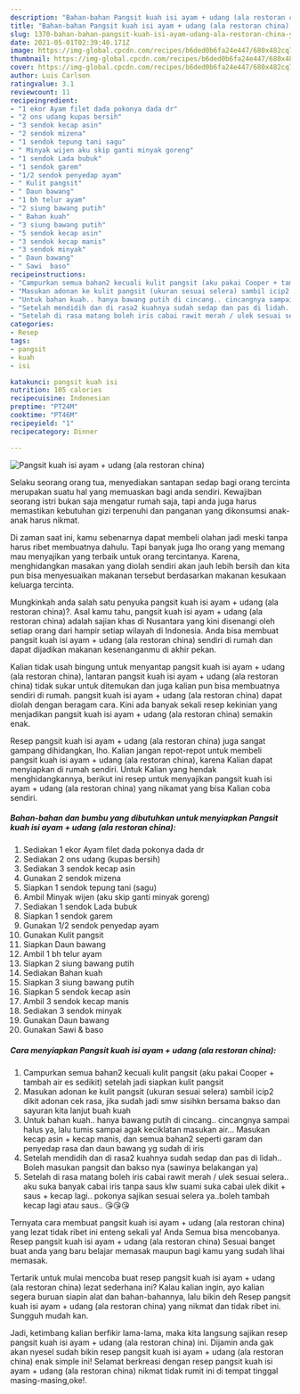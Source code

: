 ```yaml
---
description: "Bahan-bahan Pangsit kuah isi ayam + udang (ala restoran china) yang enak dan Mudah Dibuat"
title: "Bahan-bahan Pangsit kuah isi ayam + udang (ala restoran china) yang enak dan Mudah Dibuat"
slug: 1370-bahan-bahan-pangsit-kuah-isi-ayam-udang-ala-restoran-china-yang-enak-dan-mudah-dibuat
date: 2021-05-01T02:39:40.171Z
image: https://img-global.cpcdn.com/recipes/b6ded0b6fa24e447/680x482cq70/pangsit-kuah-isi-ayam-udang-ala-restoran-china-foto-resep-utama.jpg
thumbnail: https://img-global.cpcdn.com/recipes/b6ded0b6fa24e447/680x482cq70/pangsit-kuah-isi-ayam-udang-ala-restoran-china-foto-resep-utama.jpg
cover: https://img-global.cpcdn.com/recipes/b6ded0b6fa24e447/680x482cq70/pangsit-kuah-isi-ayam-udang-ala-restoran-china-foto-resep-utama.jpg
author: Luis Carlson
ratingvalue: 3.1
reviewcount: 11
recipeingredient:
- "1 ekor Ayam filet dada pokonya dada dr"
- "2 ons udang kupas bersih"
- "3 sendok kecap asin"
- "2 sendok mizena"
- "1 sendok tepung tani sagu"
- " Minyak wijen aku skip ganti minyak goreng"
- "1 sendok Lada bubuk"
- "1 sendok garem"
- "1/2 sendok penyedap ayam"
- " Kulit pangsit"
- " Daun bawang"
- "1 bh telur ayam"
- "2 siung bawang putih"
- " Bahan kuah"
- "3 siung bawang putih"
- "5 sendok kecap asin"
- "3 sendok kecap manis"
- "3 sendok minyak"
- " Daun bawang"
- " Sawi  baso"
recipeinstructions:
- "Campurkan semua bahan2 kecuali kulit pangsit (aku pakai Cooper + tambah air es sedikit) setelah jadi siapkan kulit pangsit"
- "Masukan adonan ke kulit pangsit (ukuran sesuai selera) sambil icip2 dikit adonan cek rasa, jika sudah jadi smw sisihkn bersama bakso dan sayuran kita lanjut buah kuah"
- "Untuk bahan kuah.. hanya bawang putih di cincang.. cincangnya sampai halus ya, lalu tumis sampai agak keciklatan masukan air... Masukan kecap asin + kecap manis, dan semua bahan2 seperti garam dan penyedap rasa dan daun bawang yg sudah di iris"
- "Setelah mendidih dan di rasa2 kuahnya sudah sedap dan pas di lidah.. Boleh masukan pangsit dan bakso nya (sawinya belakangan ya)"
- "Setelah di rasa matang boleh iris cabai rawit merah / ulek sesuai selera.. aku suka banyak cabai iris tanpa saus klw suami suka cabai ulek dikit + saus + kecap lagi.. pokonya sajikan sesuai selera ya..boleh tambah kecap lagi atau saus.. 😘😘😘"
categories:
- Resep
tags:
- pangsit
- kuah
- isi

katakunci: pangsit kuah isi 
nutrition: 105 calories
recipecuisine: Indonesian
preptime: "PT24M"
cooktime: "PT46M"
recipeyield: "1"
recipecategory: Dinner

---
```



![Pangsit kuah isi ayam + udang (ala restoran china)](https://img-global.cpcdn.com/recipes/b6ded0b6fa24e447/680x482cq70/pangsit-kuah-isi-ayam-udang-ala-restoran-china-foto-resep-utama.jpg)

Selaku seorang orang tua, menyediakan santapan sedap bagi orang tercinta merupakan suatu hal yang memuaskan bagi anda sendiri. Kewajiban seorang istri bukan saja mengatur rumah saja, tapi anda juga harus memastikan kebutuhan gizi terpenuhi dan panganan yang dikonsumsi anak-anak harus nikmat.

Di zaman  saat ini, kamu sebenarnya dapat membeli olahan jadi meski tanpa harus ribet membuatnya dahulu. Tapi banyak juga lho orang yang memang mau menyajikan yang terbaik untuk orang tercintanya. Karena, menghidangkan masakan yang diolah sendiri akan jauh lebih bersih dan kita pun bisa menyesuaikan makanan tersebut berdasarkan makanan kesukaan keluarga tercinta. 



Mungkinkah anda salah satu penyuka pangsit kuah isi ayam + udang (ala restoran china)?. Asal kamu tahu, pangsit kuah isi ayam + udang (ala restoran china) adalah sajian khas di Nusantara yang kini disenangi oleh setiap orang dari hampir setiap wilayah di Indonesia. Anda bisa membuat pangsit kuah isi ayam + udang (ala restoran china) sendiri di rumah dan dapat dijadikan makanan kesenanganmu di akhir pekan.

Kalian tidak usah bingung untuk menyantap pangsit kuah isi ayam + udang (ala restoran china), lantaran pangsit kuah isi ayam + udang (ala restoran china) tidak sukar untuk ditemukan dan juga kalian pun bisa membuatnya sendiri di rumah. pangsit kuah isi ayam + udang (ala restoran china) dapat diolah dengan beragam cara. Kini ada banyak sekali resep kekinian yang menjadikan pangsit kuah isi ayam + udang (ala restoran china) semakin enak.

Resep pangsit kuah isi ayam + udang (ala restoran china) juga sangat gampang dihidangkan, lho. Kalian jangan repot-repot untuk membeli pangsit kuah isi ayam + udang (ala restoran china), karena Kalian dapat menyiapkan di rumah sendiri. Untuk Kalian yang hendak menghidangkannya, berikut ini resep untuk menyajikan pangsit kuah isi ayam + udang (ala restoran china) yang nikamat yang bisa Kalian coba sendiri.

<!--inarticleads1-->

##### Bahan-bahan dan bumbu yang dibutuhkan untuk menyiapkan Pangsit kuah isi ayam + udang (ala restoran china):

1. Sediakan 1 ekor Ayam filet dada pokonya dada dr
1. Sediakan 2 ons udang (kupas bersih)
1. Sediakan 3 sendok kecap asin
1. Gunakan 2 sendok mizena
1. Siapkan 1 sendok tepung tani (sagu)
1. Ambil  Minyak wijen (aku skip ganti minyak goreng)
1. Sediakan 1 sendok Lada bubuk
1. Siapkan 1 sendok garem
1. Gunakan 1/2 sendok penyedap ayam
1. Gunakan  Kulit pangsit
1. Siapkan  Daun bawang
1. Ambil 1 bh telur ayam
1. Siapkan 2 siung bawang putih
1. Sediakan  Bahan kuah
1. Siapkan 3 siung bawang putih
1. Siapkan 5 sendok kecap asin
1. Ambil 3 sendok kecap manis
1. Sediakan 3 sendok minyak
1. Gunakan  Daun bawang
1. Gunakan  Sawi &amp; baso




<!--inarticleads2-->

##### Cara menyiapkan Pangsit kuah isi ayam + udang (ala restoran china):

1. Campurkan semua bahan2 kecuali kulit pangsit (aku pakai Cooper + tambah air es sedikit) setelah jadi siapkan kulit pangsit
1. Masukan adonan ke kulit pangsit (ukuran sesuai selera) sambil icip2 dikit adonan cek rasa, jika sudah jadi smw sisihkn bersama bakso dan sayuran kita lanjut buah kuah
1. Untuk bahan kuah.. hanya bawang putih di cincang.. cincangnya sampai halus ya, lalu tumis sampai agak keciklatan masukan air... Masukan kecap asin + kecap manis, dan semua bahan2 seperti garam dan penyedap rasa dan daun bawang yg sudah di iris
1. Setelah mendidih dan di rasa2 kuahnya sudah sedap dan pas di lidah.. Boleh masukan pangsit dan bakso nya (sawinya belakangan ya)
1. Setelah di rasa matang boleh iris cabai rawit merah / ulek sesuai selera.. aku suka banyak cabai iris tanpa saus klw suami suka cabai ulek dikit + saus + kecap lagi.. pokonya sajikan sesuai selera ya..boleh tambah kecap lagi atau saus.. 😘😘😘




Ternyata cara membuat pangsit kuah isi ayam + udang (ala restoran china) yang lezat tidak ribet ini enteng sekali ya! Anda Semua bisa mencobanya. Resep pangsit kuah isi ayam + udang (ala restoran china) Sesuai banget buat anda yang baru belajar memasak maupun bagi kamu yang sudah lihai memasak.

Tertarik untuk mulai mencoba buat resep pangsit kuah isi ayam + udang (ala restoran china) lezat sederhana ini? Kalau kalian ingin, ayo kalian segera buruan siapin alat dan bahan-bahannya, lalu bikin deh Resep pangsit kuah isi ayam + udang (ala restoran china) yang nikmat dan tidak ribet ini. Sungguh mudah kan. 

Jadi, ketimbang kalian berfikir lama-lama, maka kita langsung sajikan resep pangsit kuah isi ayam + udang (ala restoran china) ini. Dijamin anda gak akan nyesel sudah bikin resep pangsit kuah isi ayam + udang (ala restoran china) enak simple ini! Selamat berkreasi dengan resep pangsit kuah isi ayam + udang (ala restoran china) nikmat tidak rumit ini di tempat tinggal masing-masing,oke!.

